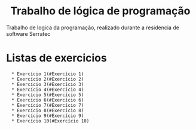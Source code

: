 <h1 align="center">Trabalho de lógica de programação</h1>
Trabalho de logica da programação, realizado durante a residencia de software Serratec<br>

Listas de exercicios
=================
<!--ts-->
      * Exercício 1(#Exercício 1)
      * Exercício 2(#Exercício 2)
      * Exercício 3(#Exercício 3)
      * Exercício 4(#Exercício 4)
      * Exercício 5(#Exercício 5)
      * Exercício 6(#Exercício 6)
      * Exercício 7(#Exercício 7)
      * Exercício 8(#Exercício 8)
      * Exercício 9(#Exercício 9)
      * Exercício 10(#Exercício 10)
<!--te-->
